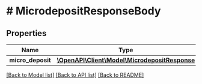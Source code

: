 # # MicrodepositResponseBody

## Properties

Name | Type | Description | Notes
------------ | ------------- | ------------- | -------------
**micro_deposit** | [**\OpenAPI\Client\Model\MicrodepositResponse**](MicrodepositResponse.md) |  | [optional]

[[Back to Model list]](../../README.md#models) [[Back to API list]](../../README.md#endpoints) [[Back to README]](../../README.md)
